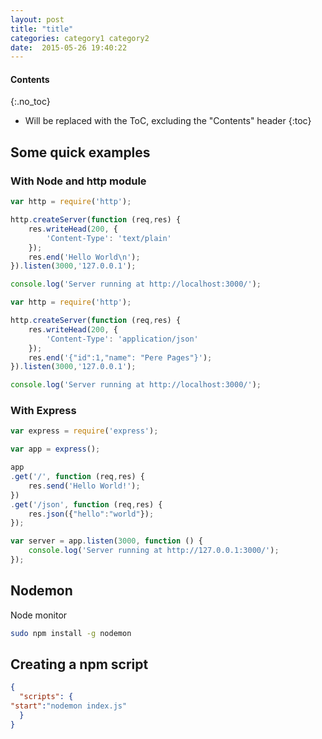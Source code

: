 ```yaml
---
layout: post
title: "title"
categories: category1 category2
date:  2015-05-26 19:40:22
---
```


#### Contents
{:.no_toc}
* Will be replaced with the ToC, excluding the "Contents" header
{:toc}

## Some quick examples

### With Node and http module

```javascript
var http = require('http');

http.createServer(function (req,res) {
    res.writeHead(200, {
        'Content-Type': 'text/plain'
    });
    res.end('Hello World\n');
}).listen(3000,'127.0.0.1');

console.log('Server running at http://localhost:3000/');
```

```javascript
var http = require('http');

http.createServer(function (req,res) {
    res.writeHead(200, {
        'Content-Type': 'application/json'
    });
    res.end('{"id":1,"name": "Pere Pages"}');
}).listen(3000,'127.0.0.1');

console.log('Server running at http://localhost:3000/');
```

### With Express

```javascript
var express = require('express');

var app = express();

app
.get('/', function (req,res) {
    res.send('Hello World!');
})
.get('/json', function (req,res) {
    res.json({"hello":"world"});
});

var server = app.listen(3000, function () {
    console.log('Server running at http://127.0.0.1:3000/');
});
```

## Nodemon

Node monitor

```bash
sudo npm install -g nodemon
```

## Creating a npm script
```json
{
  "scripts": {
"start":"nodemon index.js"
  }
}
```